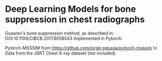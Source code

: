 # Deep Learning Models for bone suppression in chest radiographs
 Gusarev's bone suppression method, as described in: DOI:10.1109/CIBCB.2017.8058543
 Implemented in Pytorch.
 
 Pytorch-MSSSIM from https://github.com/jorge-pessoa/pytorch-msssim
 \n
 Data from the JSRT Chest X-ray dataset (not included)
